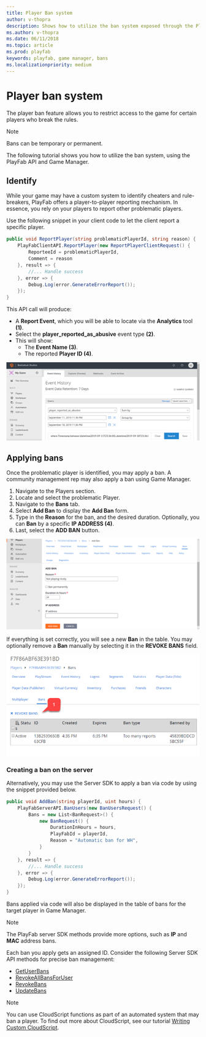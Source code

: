 ```yaml
---
title: Player Ban system
author: v-thopra
description: Shows how to utilize the ban system exposed through the PlayFab API and Game Manager.
ms.author: v-thopra
ms.date: 06/11/2018
ms.topic: article
ms.prod: playfab
keywords: playfab, game manager, bans
ms.localizationpriority: medium
---
```


# Player ban system

The player ban feature allows you to restrict access to the game for certain players who break the rules.
> [!NOTE]
> Bans can be temporary or permanent.

The following tutorial shows you how to utilize the ban system, using the PlayFab API and Game Manager.

## Identify

While your game may have a custom system to identify cheaters and rule-breakers, PlayFab offers a player-to-player reporting mechanism. In essence, you rely on your players to report other problematic players.

Use the following snippet in your client code to let the client report a specific player.

```csharp
public void ReportPlayer(string problematicPlayerId, string reason) {
    PlayFabClientAPI.ReportPlayer(new ReportPlayerClientRequest() {
        ReporteeId = problematicPlayerId,
        Comment = reason
    }, result => {
        //... Handle success
    }, error => {
        Debug.Log(error.GenerateErrorReport());
    });
}
```

This API call will produce:

- A **Report Event**, which you will be able to locate via the **Analytics** tool **(1)**.
- Select the **player_reported_as_abusive** event type **(2)**.
- This will show:
  - The **Event Name (3)**.
  - The reported **Player ID (4)**.

![Game Manager - Analytics - Event History](media/tutorials/game-manager-event-history-player-reported-as-abusive.png)  

## Applying bans

Once the problematic player is identified, you may apply a ban. A community management rep may also apply a ban using Game Manager.

1. Navigate to the Players section.
2. Locate and select the problematic Player.
3. Navigate to the **Bans** tab.
4. Select **Add Ban** to display the **Add Ban** form.
5. Type in the **Reason** for the ban, and the desired duration. Optionally, you can **Ban** by a specific **IP ADDRESS (4)**.
6. Last, select the **ADD BAN** button.

![Game Manager - Players - Add Ban](media/tutorials/game-manager-players-add-ban.png)  

If everything is set correctly, you will see a new **Ban** in the table. You may optionally remove a **Ban** manually by selecting it in the **REVOKE BANS** field.

![Game Manager - Players - Bans - Revoke Ban](media/tutorials/game-manager-players-bans-revoke-ban.png)  

### Creating a ban on the server

Alternatively, you may use the Server SDK to apply a ban via code by using the snippet provided below.

```csharp
public void AddBan(string playerId, uint hours) {
    PlayFabServerAPI.BanUsers(new BanUsersRequest() {
        Bans = new List<BanRequest>() {
            new BanRequest() {
                DurationInHours = hours,
                PlayFabId = playerId,
                Reason = "Automatic ban for WH",
            }
        }
    }, result => {
        //... Handle success
    }, error => {
        Debug.Log(error.GenerateErrorReport());
    });
}
```

Bans applied via code will also be displayed in the table of bans for the target player in Game Manager.

> [!NOTE]
> The PlayFab server SDK methods provide more options, such as **IP** and **MAC** address bans.

Each ban you apply gets an assigned ID. Consider the following Server SDK API methods for precise ban management:

- [GetUserBans](xref:titleid.playfabapi.com.server.accountmanagement.getuserbans)
- [RevokeAllBansForUser](xref:titleid.playfabapi.com.server.accountmanagement.revokeallbansforuser)
- [RevokeBans](xref:titleid.playfabapi.com.server.accountmanagement.revokebans)
- [UpdateBans](xref:titleid.playfabapi.com.server.accountmanagement.updatebans)

> [!NOTE]
> You can use CloudScript functions as part of an automated system that may ban a player. To find out more about CloudScript, see our tutorial [Writing Custom CloudScript](../../automation/cloudscript/writing-custom-cloudscript.md).
